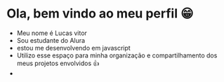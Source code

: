 # Ola, bem vindo ao meu perfil 😁

- Meu nome é Lucas vitor
- Sou estudante do Alura
- estou me desenvolvendo em javascript
- Utilizo esse espaço para minha organização e compartilhamento dos meus projetos envolvidos 👍
- 
